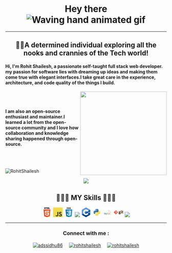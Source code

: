 <h1 align="center">  Hey there <img src="https://raw.githubusercontent.com/nixin72/nixin72/master/wave.gif" 
         alt="Waving hand animated gif"
         height="50"
         width="45" /></h1>
 <hr>
<h2  align="center">👨‍💻A determined individual exploring all the nooks and crannies of the Tech world!</h2>
<h4> Hi, I'm Rohit Shailesh, a passionate self-taught full stack web developer. my passion for software lies with dreaming up ideas and making them come true with elegant interfaces.I take great care in the experience, architecture, and code quality of the things I build.</h4>
<div >
<img align="right" height="260px" width="270" src="https://cdn.dribbble.com/users/1292677/screenshots/6139167/avento.gif">
</div>
<br></br>

<div align="left"  height="260px" width="270">
<h4>I am also an open-source enthusiast and maintainer.I learned a lot from the open-source community and I love how collaboration and knowledge sharing happened through open-source.</h4>
</div>      

<br></br>



<p align="left"> <img src="https://komarev.com/ghpvc/?username=RohitShailesh&label=Profile%20views&color=brightgreen&style=plastic" alt="RohitShailesh" /> </p>


<div align="center">
<img src="https://github-readme-stats.vercel.app/api?username=RohitShailesh&&show_icons=true&title_color=FFFF00&icon_color=FFC312&text_color=EEFBFB&bg_color=007CC7">
</div>
<h2 align="center">🤹🏻‍♂️ MY Skills 🤹🏻‍♂️</h2>  

<div align="center">
<code><img height="30" src="https://raw.githubusercontent.com/github/explore/80688e429a7d4ef2fca1e82350fe8e3517d3494d/topics/html/html.png"></code>
<code><img height="30" src="https://raw.githubusercontent.com/github/explore/80688e429a7d4ef2fca1e82350fe8e3517d3494d/topics/javascript/javascript.png"></code>
<code><img height="30" src="https://raw.githubusercontent.com/github/explore/80688e429a7d4ef2fca1e82350fe8e3517d3494d/topics/css/css.png"></code>
<code><img height="30" src="https://masterprograming.com/wp-content/uploads/2019/03/c-programming-e1536069688313.png"></code>
<code><img height="30" src="https://raw.githubusercontent.com/github/explore/80688e429a7d4ef2fca1e82350fe8e3517d3494d/topics/cpp/cpp.png"></code>
<code><img height="30" src="https://raw.githubusercontent.com/github/explore/80688e429a7d4ef2fca1e82350fe8e3517d3494d/topics/python/python.png"></code>
<code><img height="30" src="https://raw.githubusercontent.com/github/explore/80688e429a7d4ef2fca1e82350fe8e3517d3494d/topics/mysql/mysql.png"></code>
<code><img height="30" src="https://raw.githubusercontent.com/github/explore/80688e429a7d4ef2fca1e82350fe8e3517d3494d/topics/git/git.png"></code>
<code><img height="30" src="https://th.bing.com/th/id/OIP.c4RBIyTHaeRH08T4bp_waAHaGO?pid=ImgDet&rs=1"></code>
</div>
<hr>
<h3 align="center">Connect with me :</h3>
<p align="center">
         <a href="https://twitter.com/rohitsv91" target="_blank"><img align="center" src="https://img.icons8.com/cute-clipart/64/000000/twitter.png" alt="adssidhu86" height="50" width="50" /></a> &nbsp;&nbsp;&nbsp;
<a href="https://www.linkedin.com/in/rohitshailesh74/" target="_blank"><img align="center" src="https://img.icons8.com/cute-clipart/64/000000/linkedin.png" alt="rohitshailesh" height="50" width="50" /></a>&nbsp;&nbsp;&nbsp;&nbsp;
<a href="https://www.facebook.com/profile.php?id=100010002196732" target="_blank"><img align="center" src="https://img.icons8.com/cute-clipart/64/000000/facebook.png" alt="rohitshailesh" height="50" width="50" /></a>
         <a href=""
</p>
         
       
<!-- <p align="center">
  <img src="https://github.com/RohitShailesh/raw/output/github-contribution-grid-snake.svg" alt="snake"></center>
</p>
 -->
